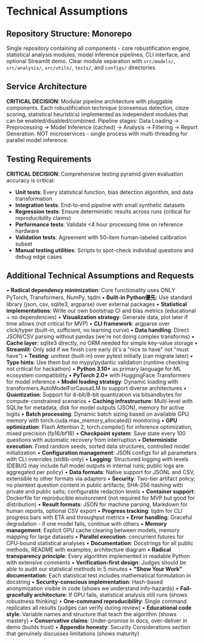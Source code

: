 # Technical Assumptions

## Repository Structure: Monorepo
Single repository containing all components - core robustification engine, statistical analysis modules, model inference pipelines, CLI interface, and optional Streamlit demo. Clear module separation with `src/models/`, `src/analysis/`, `src/utils/`, `tests/`, and `configs/` directories.

## Service Architecture
**CRITICAL DECISION**: Modular pipeline architecture with pluggable components. Each robustification technique (consensus detection, cloze scoring, statistical heuristics) implemented as independent modules that can be enabled/disabled/combined. Pipeline stages: Data Loading → Preprocessing → Model Inference (cached) → Analysis → Filtering → Report Generation. NOT microservices - single process with multi-threading for parallel model inference.

## Testing Requirements
**CRITICAL DECISION**: Comprehensive testing pyramid given evaluation accuracy is critical:
- **Unit tests**: Every statistical function, bias detection algorithm, and data transformation
- **Integration tests**: End-to-end pipeline with small synthetic datasets
- **Regression tests**: Ensure deterministic results across runs (critical for reproducibility claims)
- **Performance tests**: Validate <4 hour processing time on reference hardware
- **Validation tests**: Agreement with 50-item human-labeled calibration subset
- **Manual testing utilities**: Scripts to spot-check individual questions and debug edge cases

## Additional Technical Assumptions and Requests

• **Radical dependency minimization**: Core functionality uses ONLY PyTorch, Transformers, NumPy, tqdm
• **Built-in Python優先**: Use standard library (json, csv, sqlite3, argparse) over external packages
• **Statistical implementations**: Write our own bootstrap CI and bias metrics (educational + no dependencies)
• **Visualization strategy**: Generate data, plot later if time allows (not critical for MVP)
• **CLI framework**: argparse over click/typer (built-in, sufficient, no learning curve)
• **Data handling**: Direct JSON/CSV parsing without pandas (we're not doing complex transforms)
• **Cache layer**: sqlite3 directly, no ORM needed for simple key-value storage
• **Streamlit**: Only add if we finish core early (it's a "nice to have" not "must have")
• **Testing**: unittest (built-in) over pytest initially (can migrate later)
• **Type hints**: Use them but no mypy/pydantic validation (runtime checking not critical for hackathon)
• **Python 3.10+** as primary language for ML ecosystem compatibility
• **PyTorch 2.0+** with HuggingFace Transformers for model inference
• **Model loading strategy**: Dynamic loading with transformers.AutoModelForCausalLM to support diverse architectures
• **Quantization**: Support for 4-bit/8-bit quantization via bitsandbytes for compute-constrained scenarios
• **Caching infrastructure**: Multi-level with SQLite for metadata, disk for model outputs (JSON), memory for active logits
• **Batch processing**: Dynamic batch sizing based on available GPU memory with torch.cuda.max_memory_allocated() monitoring
• **GPU optimization**: Flash Attention 2, torch.compile() for inference optimization, mixed precision (fp16/bf16)
• **Checkpoint system**: Save state every 100 questions with automatic recovery from interruption
• **Deterministic execution**: Fixed random seeds, sorted data structures, controlled model initialization
• **Configuration management**: JSON configs for all parameters with CLI overrides (stdlib-only)
• **Logging**: Structured logging with levels (DEBUG may include full model outputs in internal runs; public logs are aggregated per policy)
• **Data formats**: Native support for JSONL and CSV, extensible to other formats via adapters
• **Security**: Two-tier artifact policy; no plaintext question content in public artifacts; SHA-256 hashing with private and public salts; configurable redaction levels
• **Container support**: Dockerfile for reproducible environment (not required for MVP but good for distribution)
• **Result formats**: JSON for machine parsing, Markdown for human reports, optional CSV export
• **Progress tracking**: tqdm for CLI progress bars with ETA and throughput metrics
• **Error handling**: Graceful degradation - if one model fails, continue with others
• **Memory management**: Explicit GPU cache clearing between models, memory mapping for large datasets
• **Parallel execution**: concurrent.futures for CPU-bound statistical analyses
• **Documentation**: Docstrings for all public methods, README with examples, architecture diagram
• **Radical transparency principle**: Every algorithm implemented in readable Python with extensive comments
• **Verification-first design**: Judges should be able to audit our statistical methods in 5 minutes
• **"Show Your Work" documentation**: Each statistical test includes mathematical formulation in docstring
• **Security-conscious implementation**: Hash-based anonymization visible in code (shows we understand info-hazards)
• **Fail-gracefully architecture**: If GPU fails, statistical analysis still runs (shows robustness thinking)
• **One-command reproducibility**: Single command replicates all results (judges can verify during review)
• **Educational code style**: Variable names and structure that teach the algorithm (shows mastery)
• **Conservative claims**: Under-promise in docs, over-deliver in demo (builds trust)
• **Appendix honesty**: Security Considerations section that genuinely discusses limitations (shows maturity)
